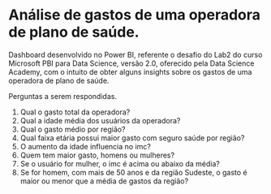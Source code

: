 # Análise de gastos de uma operadora de plano de saúde.
Dashboard desenvolvido no Power BI, referente o desafio do Lab2 do curso Microsoft PBI para Data Science, versão 2.0, oferecido pela Data Science Academy, com o intuito de obter alguns insights sobre os gastos de uma operadora de plano de saúde.

Perguntas a serem respondidas.

1. Qual o gasto total da operadora?
2. Qual a idade média dos usuários da operadora?
3. Qual o gasto médio por região?
4. Qual faixa etária possui maior gasto com seguro saúde por região?
5. O aumento da idade influencia no imc?
6. Quem tem maior gasto, homens ou mulheres?
7. Se o usuário for mulher, o imc é acima ou abaixo
da média?
8. Se for homem, com mais de 50 anos e da região Sudeste, o gasto é maior ou menor que a média de gastos da região?
